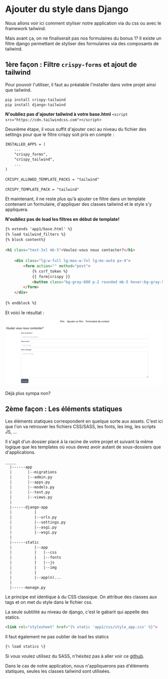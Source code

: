 # Ajouter du style dans Django

Nous allons voir ici comment styliser notre application via du css ou avec le framework tailwind. 

Mais avant ça, on ne finaliserait pas nos formulaires du bonus 1? Il existe un filtre django permettant de styliser des formulaires via des composants de tailwind. 

## 1ère façon : Filtre `crispy-forms` et ajout de tailwind

Pour pouvoir l'utiliser, il faut au préalable l'installer dans votre projet ainsi que tailwind. 

```
pip install crispy-tailwind
pip install django-tailwind
```

**N'oubliez pas d'ajouter tailwind à votre base.html** 
`<script src="https://cdn.tailwindcss.com"></script>`

Deuxième étape, il vous suffit d'ajouter ceci au niveau du fichier des settings pour que le filtre crispy soit pris en compte :

````
INSTALLED_APPS = (
    ...
    "crispy_forms",
    "crispy_tailwind",
    ...
)

CRISPY_ALLOWED_TEMPLATE_PACKS = "tailwind"

CRISPY_TEMPLATE_PACK = "tailwind"
````

Et maintenant, il ne reste plus qu'à ajouter ce filtre dans un template contenant un formulaire, d'appliquer des classes tailwind et le style s'y appliquera. 

**N'oubliez pas de load les filtres en début de template!**


````html
{% extends 'app1/base.html' %}
{% load tailwind_filters %}
{% block content%}

<h1 class="text-3xl mb-5">Voulez-vous nous contacter?</h1>

    <div class="lg:w-full lg:max-w-7xl lg:mx-auto px-4">
        <form action="" method="post">
            {% csrf_token %}
            {{ form|crispy }}
            <button class="bg-gray-600 p-2 rounded mb-5 hover:bg-gray-500 text-white">Envoyer</button>
        </form>
    </div>
    
{% endblock %}
````

Et voici le résultat : 

![](../img/crispy_form.png)

Déjà plus sympa non? 

## 2ème façon : Les éléments statiques 

Les éléments statiques correspondent en quelque sorte aux assets. C'est ici que l'on va retrouver les fichiers CSS/SASS, les fonts, les img, les scripts JS, ...

Il s'agit d'un dossier placé à la racine de votre projet et suivant la même logique que les templates où vous devez avoir autant de sous-dossiers que d'applications. 

````
_____
  |------app
  |       |--migrations
  |       |--admin.py
  |       |--apps.py
  |       |--models.py
  |       |--test.py
  |       |--views.py
  |
  |------django-app
  |          |
  |          |--urls.py
  |          |--settings.py
  |          |--asgi.py
  |          |--wsgi.py
  |
  |------static
  |          |--app
  |          |   |--css
  |          |   |--fonts
  |          |   |--js
  |          |   |--img
  |          |
  |          |--app(n)...
  |
  |------manage.py
````

Le principe est identique à du CSS classique. On attribue des classes aux tags et on met du style dans le fichier css. 

La seule subtilité au niveau de django, c'est le gabarit qui appelle des statics.

```html
<link rel="stylesheet" href="{% static 'app1/css/style_app.css' %}">
```

Il faut également ne pas oublier de load les statics 

````python
{% load statics %}
````

Si vous voulez utilisez du SASS, n'hésitez pas à aller voir ce [github](https://github.com/coderedcorp/django-sass).

Dans le cas de notre application, nous n'appliquerons pas d'éléments statiques, seules les classes tailwind sont utilisées. 